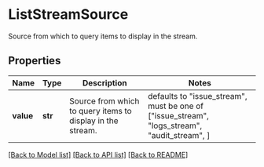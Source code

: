 # ListStreamSource

Source from which to query items to display in the stream.

## Properties
Name | Type | Description | Notes
------------ | ------------- | ------------- | -------------
**value** | **str** | Source from which to query items to display in the stream. | defaults to "issue_stream",  must be one of ["issue_stream", "logs_stream", "audit_stream", ]

[[Back to Model list]](README.md#documentation-for-models) [[Back to API list]](README.md#documentation-for-api-endpoints) [[Back to README]](README.md)


